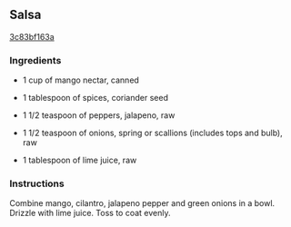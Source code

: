 ## Salsa

[3c83bf163a](http://www.food.com/recipe/salsa-347760)

### Ingredients

 - 1 cup of mango nectar, canned

 - 1 tablespoon of spices, coriander seed

 - 1 1/2 teaspoon of peppers, jalapeno, raw

 - 1 1/2 teaspoon of onions, spring or scallions (includes tops and bulb), raw

 - 1 tablespoon of lime juice, raw

### Instructions

Combine mango, cilantro, jalapeno pepper and green onions in a bowl. Drizzle with lime juice. Toss to coat evenly.